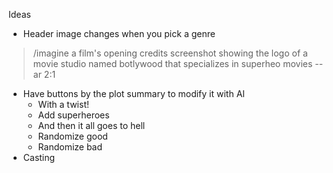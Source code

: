 Ideas

- Header image changes when you pick a genre
> /imagine a film's opening credits screenshot showing the logo of a movie studio named botlywood that specializes in superheo movies --ar 2:1



- Have buttons by the plot summary to modify it with AI
  - With a twist!
  - Add superheroes
  - And then it all goes to hell
  - Randomize good
  - Randomize bad
- Casting